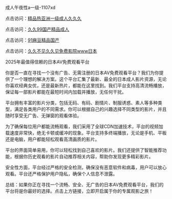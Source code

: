 成人午夜性a一级-1107xd

点击访问：<a href="https://heiliaowzu4ur.pages.dev/">精品热亚洲一级成人久久久</a>

点击访问：<a href="https://heiliaoxqkkct.pages.dev/">久久99国产精品成人</a>

点击访问：<a href="https://heiliaozj3tjd.pages.dev/">91麻豆精品国产</a>

点击访问：<a href="https://heiliaowt0d7p.pages.dev/">久久不见久久见免费影院www日本</a>

2025年最值得信赖的日本AV免费观看平台

你是否一直在寻找一个没有广告、无需注册的日本AV免费观看平台？我们为你提供了一个理想的解决方案。这个平台汇集了最新、最全的日本成人影片资源，无论你喜欢经典女优，还是最新热片，都能在这里找到。我们平台支持高清流畅播放，保证每一部影片都能在最短时间内加载并播放，无任何干扰。

平台拥有丰富的影片分类，包括无码、有码、剧情片、制服诱惑、素人等多种类型，满足各类用户的不同需求。你可以根据自己的兴趣选择不同类型的影片，并且随时享受无广告、无弹窗的观看体验。

为了确保每位用户都能流畅观看，我们采用了全球CDN加速技术，平台的视频加载速度非常快，绝无卡顿或缓冲的现象。平台支持多终端播放，无论是手机、平板还是电脑，用户都能轻松观看高清画质的影片。

平台的界面简单易用，你可以轻松找到自己喜欢的影片。我们还提供了智能推荐功能，根据你历史观看的影片自动推荐相关内容，帮助你发现更多精彩影片。

安全性方面，平台经过严格的安全检测，确保没有恶意软件和病毒，用户可以放心观看。平台还严格保护用户隐私，确保个人信息不泄露。

总结：如果你正在寻找一个流畅、安全、无广告的日本AV免费观看平台，我们的平台将是你最好的选择。点击上方链接，立即开启属于你的专属观影之旅！

<span style="display:none;">[Canonical link](https://github.com/002xd/riben120 )</span>
